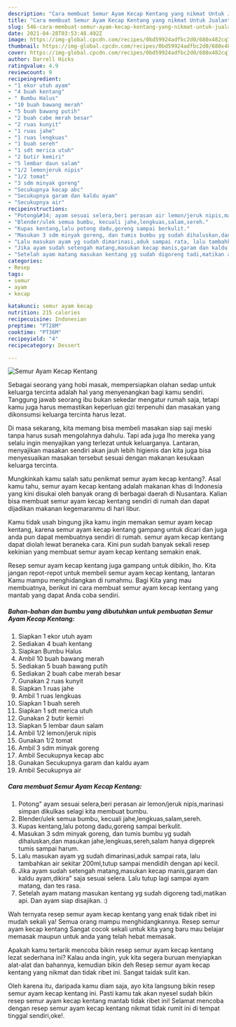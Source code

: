 ```yaml
---
description: "Cara membuat Semur Ayam Kecap Kentang yang nikmat Untuk Jualan"
title: "Cara membuat Semur Ayam Kecap Kentang yang nikmat Untuk Jualan"
slug: 546-cara-membuat-semur-ayam-kecap-kentang-yang-nikmat-untuk-jualan
date: 2021-04-28T03:53:48.492Z
image: https://img-global.cpcdn.com/recipes/0bd59924adfbc2d0/680x482cq70/semur-ayam-kecap-kentang-foto-resep-utama.jpg
thumbnail: https://img-global.cpcdn.com/recipes/0bd59924adfbc2d0/680x482cq70/semur-ayam-kecap-kentang-foto-resep-utama.jpg
cover: https://img-global.cpcdn.com/recipes/0bd59924adfbc2d0/680x482cq70/semur-ayam-kecap-kentang-foto-resep-utama.jpg
author: Darrell Hicks
ratingvalue: 4.9
reviewcount: 9
recipeingredient:
- "1 ekor utuh ayam"
- "4 buah kentang"
- " Bumbu Halus"
- "10 buah bawang merah"
- "5 buah bawang putih"
- "2 buah cabe merah besar"
- "2 ruas kunyit"
- "1 ruas jahe"
- "1 ruas lengkuas"
- "1 buah sereh"
- "1 sdt merica utuh"
- "2 butir kemiri"
- "5 lembar daun salam"
- "1/2 lemonjeruk nipis"
- "1/2 tomat"
- "3 sdm minyak goreng"
- "Secukupnya kecap abc"
- "Secukupnya garam dan kaldu ayam"
- "Secukupnya air"
recipeinstructions:
- "Potong&#34; ayam sesuai selera,beri perasan air lemon/jeruk nipis,marinasi simpan dikulkas selagi kita membuat bumbu."
- "Blender/ulek semua bumbu, kecuali jahe,lengkuas,salam,sereh."
- "Kupas kentang,lalu potong dadu,goreng sampai berkulit."
- "Masukan 3 sdm minyak goreng, dan tumis bumbu yg sudah dihaluskan,dan masukan jahe,lengkuas,sereh,salam hanya digeprek tumis sampai harum."
- "Lalu masukan ayam yg sudah dimarinasi,aduk sampai rata, lalu tambahkan air sekitar 200ml,tutup sampai mendidih dengan api kecil."
- "Jika ayam sudah setengah matang,masukan kecap manis,garam dan kaldu ayam,dikira&#34; saja sesuai selera. Lalu tutup lagi sampai ayam matang, dan tes rasa."
- "Setelah ayam matang masukan kentang yg sudah digoreng tadi,matikan api. Dan ayam siap disajikan. :)"
categories:
- Resep
tags:
- semur
- ayam
- kecap

katakunci: semur ayam kecap 
nutrition: 215 calories
recipecuisine: Indonesian
preptime: "PT28M"
cooktime: "PT36M"
recipeyield: "4"
recipecategory: Dessert

---
```



![Semur Ayam Kecap Kentang](https://img-global.cpcdn.com/recipes/0bd59924adfbc2d0/680x482cq70/semur-ayam-kecap-kentang-foto-resep-utama.jpg)

Sebagai seorang yang hobi masak, mempersiapkan olahan sedap untuk keluarga tercinta adalah hal yang menyenangkan bagi kamu sendiri. Tanggung jawab seorang ibu bukan sekedar mengatur rumah saja, tetapi kamu juga harus memastikan keperluan gizi terpenuhi dan masakan yang dikonsumsi keluarga tercinta harus lezat.

Di masa  sekarang, kita memang bisa membeli masakan siap saji meski tanpa harus susah mengolahnya dahulu. Tapi ada juga lho mereka yang selalu ingin menyajikan yang terlezat untuk keluarganya. Lantaran, menyajikan masakan sendiri akan jauh lebih higienis dan kita juga bisa menyesuaikan masakan tersebut sesuai dengan makanan kesukaan keluarga tercinta. 



Mungkinkah kamu salah satu penikmat semur ayam kecap kentang?. Asal kamu tahu, semur ayam kecap kentang adalah makanan khas di Indonesia yang kini disukai oleh banyak orang di berbagai daerah di Nusantara. Kalian bisa membuat semur ayam kecap kentang sendiri di rumah dan dapat dijadikan makanan kegemaranmu di hari libur.

Kamu tidak usah bingung jika kamu ingin memakan semur ayam kecap kentang, karena semur ayam kecap kentang gampang untuk dicari dan juga anda pun dapat membuatnya sendiri di rumah. semur ayam kecap kentang dapat diolah lewat beraneka cara. Kini pun sudah banyak sekali resep kekinian yang membuat semur ayam kecap kentang semakin enak.

Resep semur ayam kecap kentang juga gampang untuk dibikin, lho. Kita jangan repot-repot untuk membeli semur ayam kecap kentang, lantaran Kamu mampu menghidangkan di rumahmu. Bagi Kita yang mau membuatnya, berikut ini cara membuat semur ayam kecap kentang yang mantab yang dapat Anda coba sendiri.

<!--inarticleads1-->

##### Bahan-bahan dan bumbu yang dibutuhkan untuk pembuatan Semur Ayam Kecap Kentang:

1. Siapkan 1 ekor utuh ayam
1. Sediakan 4 buah kentang
1. Siapkan  Bumbu Halus
1. Ambil 10 buah bawang merah
1. Sediakan 5 buah bawang putih
1. Sediakan 2 buah cabe merah besar
1. Gunakan 2 ruas kunyit
1. Siapkan 1 ruas jahe
1. Ambil 1 ruas lengkuas
1. Siapkan 1 buah sereh
1. Siapkan 1 sdt merica utuh
1. Gunakan 2 butir kemiri
1. Siapkan 5 lembar daun salam
1. Ambil 1/2 lemon/jeruk nipis
1. Gunakan 1/2 tomat
1. Ambil 3 sdm minyak goreng
1. Ambil Secukupnya kecap abc
1. Gunakan Secukupnya garam dan kaldu ayam
1. Ambil Secukupnya air




<!--inarticleads2-->

##### Cara membuat Semur Ayam Kecap Kentang:

1. Potong&#34; ayam sesuai selera,beri perasan air lemon/jeruk nipis,marinasi simpan dikulkas selagi kita membuat bumbu.
1. Blender/ulek semua bumbu, kecuali jahe,lengkuas,salam,sereh.
1. Kupas kentang,lalu potong dadu,goreng sampai berkulit.
1. Masukan 3 sdm minyak goreng, dan tumis bumbu yg sudah dihaluskan,dan masukan jahe,lengkuas,sereh,salam hanya digeprek tumis sampai harum.
1. Lalu masukan ayam yg sudah dimarinasi,aduk sampai rata, lalu tambahkan air sekitar 200ml,tutup sampai mendidih dengan api kecil.
1. Jika ayam sudah setengah matang,masukan kecap manis,garam dan kaldu ayam,dikira&#34; saja sesuai selera. Lalu tutup lagi sampai ayam matang, dan tes rasa.
1. Setelah ayam matang masukan kentang yg sudah digoreng tadi,matikan api. Dan ayam siap disajikan. :)




Wah ternyata resep semur ayam kecap kentang yang enak tidak ribet ini mudah sekali ya! Semua orang mampu menghidangkannya. Resep semur ayam kecap kentang Sangat cocok sekali untuk kita yang baru mau belajar memasak maupun untuk anda yang telah hebat memasak.

Apakah kamu tertarik mencoba bikin resep semur ayam kecap kentang lezat sederhana ini? Kalau anda ingin, yuk kita segera buruan menyiapkan alat-alat dan bahannya, kemudian bikin deh Resep semur ayam kecap kentang yang nikmat dan tidak ribet ini. Sangat taidak sulit kan. 

Oleh karena itu, daripada kamu diam saja, ayo kita langsung bikin resep semur ayam kecap kentang ini. Pasti kamu tak akan nyesel sudah bikin resep semur ayam kecap kentang mantab tidak ribet ini! Selamat mencoba dengan resep semur ayam kecap kentang nikmat tidak rumit ini di tempat tinggal sendiri,oke!.


